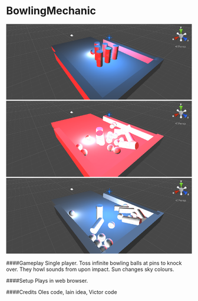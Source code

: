BowlingMechanic
=================

![readme image][1]
![readme image][2]
![readme image][3]

####Gameplay
Single player. Toss infinite bowling balls at pins to knock over. They howl sounds from upon impact. Sun changes sky colours. 

####Setup
Plays in web browser.

####Credits
Oles code, Iain idea, Victor code

  [1]: https://raw.githubusercontent.com/GameMakersUnion/BowlingMechanic/master/README1.png
  [2]: https://raw.githubusercontent.com/GameMakersUnion/BowlingMechanic/master/README2.png
  [3]: https://raw.githubusercontent.com/GameMakersUnion/BowlingMechanic/master/README3.png


